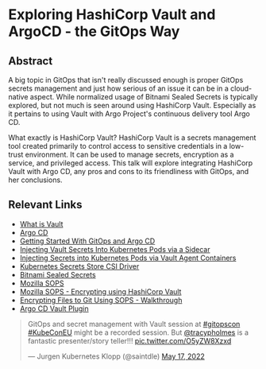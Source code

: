 # Exploring HashiCorp Vault and ArgoCD - the GitOps Way

## Abstract

A big topic in GitOps that isn't really discussed enough is proper GitOps secrets management and just how serious of an issue it can be in a cloud-native aspect. While normalized usage of Bitnami Sealed Secrets is typically explored, but not much is seen around using HashiCorp Vault. Especially as it pertains to using Vault with Argo Project's continuous delivery tool Argo CD. 

What exactly is HashiCorp Vault? HashiCorp Vault is a secrets management tool created primarily to control access to sensitive credentials in a low-trust environment. It can be used to manage secrets, encryption as a service, and privileged access. This talk will explore integrating HashiCorp Vault with Argo CD, any pros and cons to its friendliness with GitOps, and her conclusions.

## Relevant Links

- [What is Vault](https://www.vaultproject.io/docs/what-is-vault)
- [Argo CD](https://argoproj.github.io/cd)
- [Getting Started With GitOps and Argo CD](https://codefresh.io/argo-platform/getting-started-with-gitops-and-argo-cd/)
- [Injecting Vault Secrets Into Kubernetes Pods via a Sidecar](https://www.hashicorp.com/blog/injecting-vault-secrets-into-kubernetes-pods-via-a-sidecar)
- [Injecting Secrets into Kubernetes Pods via Vault Agent Containers](https://learn.hashicorp.com/tutorials/vault/kubernetes-sidecar?in=vault/kubernetes)
- [Kubernetes Secrets Store CSI Driver](https://github.com/kubernetes-sigs/secrets-store-csi-driver#kubernetes-secrets-store-csi-driver)
- [Bitnami Sealed Secrets](https://github.com/bitnami-labs/sealed-secrets#sealed-secrets-for-kubernetes)
- [Mozilla SOPS](https://github.com/mozilla/sops#sops-secrets-operations)
- [Mozilla SOPS - Encrypting using HashiCorp Vault](https://github.com/mozilla/sops#encrypting-using-hashicorp-vault)
- [Encrypting Files to Git Using SOPS - Walkthrough](https://blog.thenets.org/how-to-commit-encrypted-files-to-git-with-mozilla-sops/)
- [Argo CD Vault Plugin](https://github.com/argoproj-labs/argocd-vault-plugin#argocd-vault-plugin)

<div class="center">
  
<blockquote class="twitter-tweet"><p lang="en" dir="ltr">GitOps and secret management with Vault session at <a href="https://twitter.com/hashtag/gitopscon?src=hash&amp;ref_src=twsrc%5Etfw">#gitopscon</a> <a href="https://twitter.com/hashtag/KubeConEU?src=hash&amp;ref_src=twsrc%5Etfw">#KubeConEU</a> might be a recorded session. But <a href="https://twitter.com/tracypholmes?ref_src=twsrc%5Etfw">@tracypholmes</a> is a fantastic presenter/story teller!!! <a href="https://t.co/O5yZW8Xzxd">pic.twitter.com/O5yZW8Xzxd</a></p>&mdash; Jurgen Kubernetes Klopp (@saintdle) <a href="https://twitter.com/saintdle/status/1526496720477093889?ref_src=twsrc%5Etfw">May 17, 2022</a></blockquote> <script async src="https://platform.twitter.com/widgets.js" charset="utf-8"></script>

</div>
